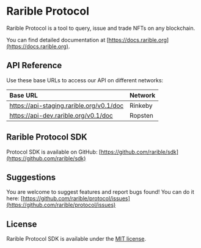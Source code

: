 # Rarible Protocol

Rarible Protocol is a tool to query, issue and trade NFTs on any blockchain.

You can find detailed documentation at [https://docs.rarible.org](https://docs.rarible.org).

## API Reference

Use these base URLs to access our API on different networks:

| Base URL | Network |
| :--- | :--- |
| https://api-staging.rarible.org/v0.1/doc | Rinkeby |
| https://api-dev.rarible.org/v0.1/doc | Ropsten |

## Rarible Protocol SDK

Protocol SDK is available on GitHub: [https://github.com/rarible/sdk](https://github.com/rarible/sdk)

## Suggestions

You are welcome to suggest features and report bugs found! You can do it here: [https://github.com/rarible/protocol/issues](https://github.com/rarible/protocol/issues)

## License

Rarible Protocol SDK is available under the [MIT license]().